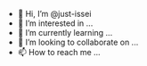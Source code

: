 - 👋 Hi, I’m @just-issei
- 👀 I’m interested in ...
- 🌱 I’m currently learning ...
- 💞️ I’m looking to collaborate on ...
- 📫 How to reach me ...

<!---
just-issei/just-issei is a ✨ special ✨ repository because its `README.md` (this file) appears on your GitHub profile.
You can click the Preview link to take a look at your changes.
--->
